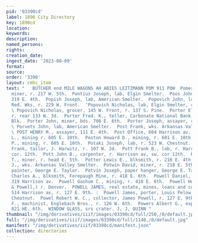 ```yaml
---
pid: '03390cd'
label: 1890 City Directory
key: 1890cd
location: 
keywords: 
description: 
named_persons: 
rights: 
creation_date: 
ingest_date: '2023-08-09'
format: 
source: 
order: '3390'
layout: cmhc_item
text: "   BUTCHER end MILE WAGONS AH ABIES LEITZMANN POM 911 POW  Pomeroy Alfred,
  miner, r. 217 W. 5th.  Pontius Joseph, lab, Elgin Smelter.  Poos John, miner, r.
  219 E. 4th.  Popish Joseph, lab, American Smelter.  Popovich John, lab, Harrison
  Red. Wks, r. 229 W. Front.  ‘Popovich Nicholas, lab, Elgin Smelter, r. 227 W. Front.
  \ Popovich Nicholas, grocer, 145 W. Front, r. 137 S. Pine.  Porter Eliza Mrs., col’d,
  r. rear 133 W. 3d.  Porter Fred. K., teller, Carbonate National Bank, r. Dela- ware
  Blk.  Porter John, miner, bds. 708 E. 6th.  Porter Joseph, assayer, r. 114 W. 4th.
  \ Porvets John, lab, American Smelter.  Post Frank, wks. Arkansas Valley Smelter.
  \ POST HENRY M., assayer, 111 E. 4th.  Post Office, 604 Harrison av.  Poston Charles
  L., mining r. 605 E. 10th.  Poston Howard D., mining, r. 601 E. 10th.  Poston Thomas
  P., mining, r. 605 E. 10th.  Potaki Joseph, lab, r. 523 W. Chestnut.  Potocnjak
  Frank, tailor, J. Harwitz, r. 107 W. 2d.  Pott Frank B., lab, r. Harrison av, sw.
  cor. 12th.  Pott John B., carpenter, r. Harrison av, sw. cor 12th.  Potter Daniel
  T., miner, r. head E. 5th.  Potter Lewis E., blksmith, r. 218 E. 4th.  Potter O.
  J., wks. Arkansas Valley Smelter.  Potwin David, miner, r. 218 E. 5th.  Potvin Frank,
  painter, George E. Taylor.  Potvin Joseph, paper hanger, George E. Taylor.  Powell
  Charles A., blksmith, Forepaugh Mine, r. 418 E. 6th.  Powell Daniel, barkpr, r.
  319 Harrison av.  Powell Gashum C., mining, r. 418 E. 6th.  Powell Herman, (Metz
  & Powell,) r. Denver.  POWELL JAMES, real estate, mines, loans and collections,
  514 Harrison av, r. 127 E. 9th. :  Powell James, porter, Louis Pelow, r. 124 W.
  Cheatnut.  Powel Robert W. C., collector, James Powell, r. 127 E. 9th.  Power Roger
  F., machinist, Englebach Bros., r. 126 W. 6th.  Powers Albert G., expressman, r.
  821 HE. 6th.  WINDOW GLASS, srs crater. J, J, QUINN "
thumbnail: "/img/derivatives/iiif/images/03390cd/full/250,/0/default.jpg"
full: "/img/derivatives/iiif/images/03390cd/full/1140,/0/default.jpg"
manifest: "/img/derivatives/iiif/03390cd/manifest.json"
collection: directories
---
```

